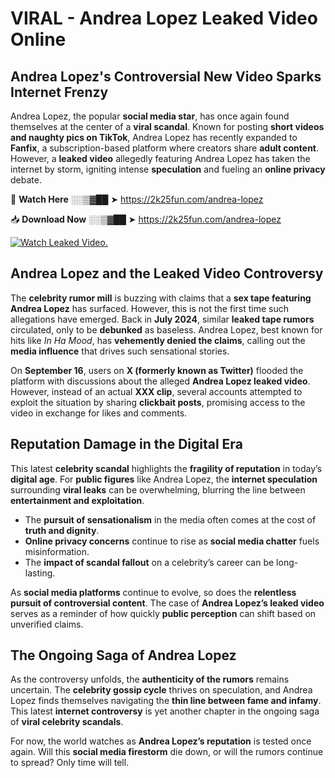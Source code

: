 # VIRAL - Andrea Lopez Leaked Video Online

## **Andrea Lopez's Controversial New Video Sparks Internet Frenzy**  

Andrea Lopez, the popular **social media star**, has once again found themselves at the center of a **viral scandal**. Known for posting **short videos and naughty pics on TikTok**, Andrea Lopez has recently expanded to **Fanfix**, a subscription-based platform where creators share **adult content**. However, a **leaked video** allegedly featuring Andrea Lopez has taken the internet by storm, igniting intense **speculation** and fueling an **online privacy** debate.  

🔴 **Watch Here** ░░▒▓██ ➤ https://2k25fun.com/andrea-lopez  

📥 **Download Now** ░░▒▓██ ➤ https://2k25fun.com/andrea-lopez  

[![Watch Leaked Video.](https://miro.medium.com/v2/resize:fit:828/format:webp/1*cilzJN44JGOrTw9NJCrNHA.gif "Watch Leaked Video")](https://2k25fun.com/andrea-lopez)

## **Andrea Lopez and the Leaked Video Controversy**  

The **celebrity rumor mill** is buzzing with claims that a **sex tape featuring Andrea Lopez** has surfaced. However, this is not the first time such allegations have emerged. Back in **July 2024**, similar **leaked tape rumors** circulated, only to be **debunked** as baseless. Andrea Lopez, best known for hits like *In Ha Mood*, has **vehemently denied the claims**, calling out the **media influence** that drives such sensational stories.  

On **September 16**, users on **X (formerly known as Twitter)** flooded the platform with discussions about the alleged **Andrea Lopez leaked video**. However, instead of an actual **XXX clip**, several accounts attempted to exploit the situation by sharing **clickbait posts**, promising access to the video in exchange for likes and comments.  

## **Reputation Damage in the Digital Era**  

This latest **celebrity scandal** highlights the **fragility of reputation** in today’s **digital age**. For **public figures** like Andrea Lopez, the **internet speculation** surrounding **viral leaks** can be overwhelming, blurring the line between **entertainment and exploitation**.  

- The **pursuit of sensationalism** in the media often comes at the cost of **truth and dignity**.  
- **Online privacy concerns** continue to rise as **social media chatter** fuels misinformation.  
- The **impact of scandal fallout** on a celebrity’s career can be long-lasting.  

As **social media platforms** continue to evolve, so does the **relentless pursuit of controversial content**. The case of **Andrea Lopez’s leaked video** serves as a reminder of how quickly **public perception** can shift based on unverified claims.  

## **The Ongoing Saga of Andrea Lopez**  

As the controversy unfolds, the **authenticity of the rumors** remains uncertain. The **celebrity gossip cycle** thrives on speculation, and Andrea Lopez finds themselves navigating the **thin line between fame and infamy**. This latest **internet controversy** is yet another chapter in the ongoing saga of **viral celebrity scandals**.  

For now, the world watches as **Andrea Lopez’s reputation** is tested once again. Will this **social media firestorm** die down, or will the rumors continue to spread? Only time will tell.